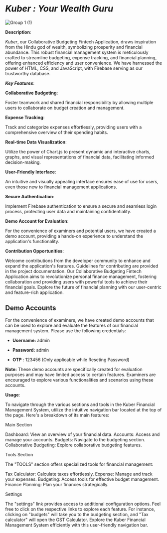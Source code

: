 
# *Kuber : Your Wealth Guru*

![Group 1 (1)](https://github.com/rahu-lava/Kuber-Fintech/assets/113875289/c974cc24-1da1-4357-ba5b-a6d5ab266ac5)




**Description**: 

*Kuber*, our Collaborative Budgeting Fintech Application, draws inspiration from the Hindu god of wealth, symbolizing prosperity and financial abundance. This robust financial management system is meticulously crafted to streamline budgeting, expense tracking, and financial planning, offering enhanced efficiency and user convenience. We have harnessed the power of HTML, CSS, and JavaScript, with Firebase serving as our trustworthy database.

***Key Features***:

**Collaborative Budgeting**:

Foster teamwork and shared financial responsibility by allowing multiple users to collaborate on budget creation and management.

**Expense Tracking**:

Track and categorize expenses effortlessly, providing users with a comprehensive overview of their spending habits.

**Real-time Data Visualization**:

Utilize the power of Chart.js to present dynamic and interactive charts, graphs, and visual representations of financial data, facilitating informed decision-making.

**User-Friendly Interface**:

An intuitive and visually appealing interface ensures ease of use for users, even those new to financial management applications.

**Secure Authentication**:

Implement Firebase authentication to ensure a secure and seamless login process, protecting user data and maintaining confidentiality.


**Demo Account for Evaluation**:

For the convenience of examiners and potential users, we have created a demo account, providing a hands-on experience to understand the application's functionality.

**Contribution Opportunities**:

Welcome contributions from the developer community to enhance and expand the application's features. Guidelines for contributing are provided in the project documentation.
Our Collaborative Budgeting Fintech Application aims to revolutionize personal finance management, fostering collaboration and providing users with powerful tools to achieve their financial goals. Explore the future of financial planning with our user-centric and feature-rich application.

## Demo Accounts

For the convenience of examiners, we have created demo accounts that can be used to explore and evaluate the features of our financial management system. Please use the following credentials:

- **Username:** admin
- **Password:** admin

- **OTP** : 123456 (Only applicable while Reseting Password)


**Note:** These demo accounts are specifically created for evaluation purposes and may have limited access to certain features. Examiners are encouraged to explore various functionalities and scenarios using these accounts.



**Usage**:

To navigate through the various sections and tools in the Kuber Financial Management System, utilize the intuitive navigation bar located at the top of the page. Here's a breakdown of its main features:

Main Section

Dashboard: View an overview of your financial data.
Accounts: Access and manage your accounts.
Budgets: Navigate to the budgeting section.
Collaborative Budgeting: Explore collaborative budgeting features.

Tools Section

The "TOOLS" section offers specialized tools for financial management:

Tax Calculator: Calculate taxes effortlessly.
Expense: Manage and track your expenses.
Budgeting: Access tools for effective budget management.
Finance Planning: Plan your finances strategically.

Settings

The "settings" link provides access to additional configuration options.
Feel free to click on the respective links to explore each feature. For instance, clicking on "budgets" will take you to the budgeting section, and "Tax calculator" will open the GST Calculator. Explore the Kuber Financial Management System efficiently with this user-friendly navigation bar.
